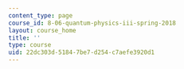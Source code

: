 ```yaml
---
content_type: page
course_id: 8-06-quantum-physics-iii-spring-2018
layout: course_home
title: ''
type: course
uid: 22dc303d-5184-7be7-d254-c7aefe3920d1
---
```

